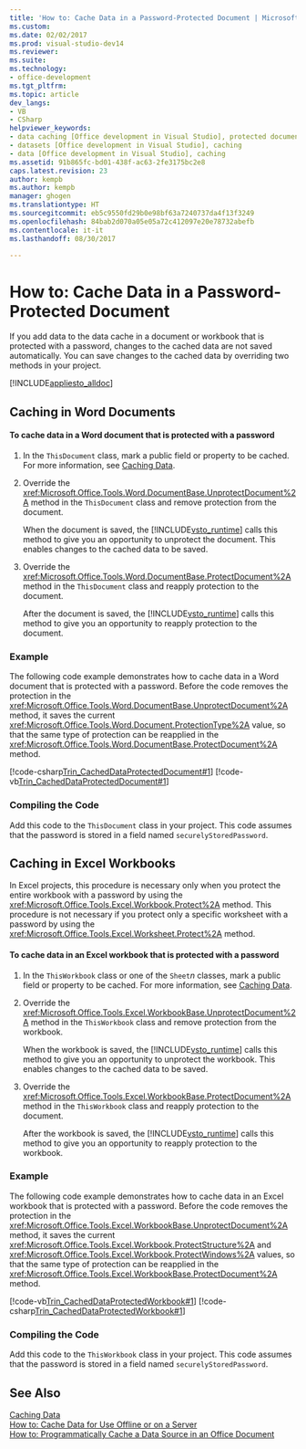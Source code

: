 ```yaml
---
title: 'How to: Cache Data in a Password-Protected Document | Microsoft Docs'
ms.custom: 
ms.date: 02/02/2017
ms.prod: visual-studio-dev14
ms.reviewer: 
ms.suite: 
ms.technology:
- office-development
ms.tgt_pltfrm: 
ms.topic: article
dev_langs:
- VB
- CSharp
helpviewer_keywords:
- data caching [Office development in Visual Studio], protected documents
- datasets [Office development in Visual Studio], caching
- data [Office development in Visual Studio], caching
ms.assetid: 91b865fc-bd01-438f-ac63-2fe3175bc2e8
caps.latest.revision: 23
author: kempb
ms.author: kempb
manager: ghogen
ms.translationtype: HT
ms.sourcegitcommit: eb5c9550fd29b0e98bf63a7240737da4f13f3249
ms.openlocfilehash: 84bab2d070a05e05a72c412097e20e78732abefb
ms.contentlocale: it-it
ms.lasthandoff: 08/30/2017

---
```

# <a name="how-to-cache-data-in-a-password-protected-document"></a>How to: Cache Data in a Password-Protected Document
  If you add data to the data cache in a document or workbook that is protected with a password, changes to the cached data are not saved automatically. You can save changes to the cached data by overriding two methods in your project.  
  
 [!INCLUDE[appliesto_alldoc](../vsto/includes/appliesto-alldoc-md.md)]  
  
## <a name="caching-in-word-documents"></a>Caching in Word Documents  
  
#### <a name="to-cache-data-in-a-word-document-that-is-protected-with-a-password"></a>To cache data in a Word document that is protected with a password  
  
1.  In the `ThisDocument` class, mark a public field or property to be cached. For more information, see [Caching Data](../vsto/caching-data.md).  
  
2.  Override the <xref:Microsoft.Office.Tools.Word.DocumentBase.UnprotectDocument%2A> method in the `ThisDocument` class and remove protection from the document.  
  
     When the document is saved, the [!INCLUDE[vsto_runtime](../vsto/includes/vsto-runtime-md.md)] calls this method to give you an opportunity to unprotect the document. This enables changes to the cached data to be saved.  
  
3.  Override the <xref:Microsoft.Office.Tools.Word.DocumentBase.ProtectDocument%2A> method in the `ThisDocument` class and reapply protection to the document.  
  
     After the document is saved, the [!INCLUDE[vsto_runtime](../vsto/includes/vsto-runtime-md.md)] calls this method to give you an opportunity to reapply protection to the document.  
  
### <a name="example"></a>Example  
 The following code example demonstrates how to cache data in a Word document that is protected with a password. Before the code removes the protection in the <xref:Microsoft.Office.Tools.Word.DocumentBase.UnprotectDocument%2A> method, it saves the current <xref:Microsoft.Office.Tools.Word.Document.ProtectionType%2A> value, so that the same type of protection can be reapplied in the <xref:Microsoft.Office.Tools.Word.DocumentBase.ProtectDocument%2A> method.  
  
 [!code-csharp[Trin_CachedDataProtectedDocument#1](../vsto/codesnippet/CSharp/Trin_CachedDataProtectedDocument/ThisDocument.cs#1)] [!code-vb[Trin_CachedDataProtectedDocument#1](../vsto/codesnippet/VisualBasic/Trin_CachedDataProtectedDocument/ThisDocument.vb#1)]  
  
### <a name="compiling-the-code"></a>Compiling the Code  
 Add this code to the `ThisDocument` class in your project. This code assumes that the password is stored in a field named `securelyStoredPassword`.  
  
## <a name="caching-in-excel-workbooks"></a>Caching in Excel Workbooks  
 In Excel projects, this procedure is necessary only when you protect the entire workbook with a password by using the <xref:Microsoft.Office.Tools.Excel.Workbook.Protect%2A> method. This procedure is not necessary if you protect only a specific worksheet with a password by using the <xref:Microsoft.Office.Tools.Excel.Worksheet.Protect%2A> method.  
  
#### <a name="to-cache-data-in-an-excel-workbook-that-is-protected-with-a-password"></a>To cache data in an Excel workbook that is protected with a password  
  
1.  In the `ThisWorkbook` class or one of the `Sheet`*n* classes, mark a public field or property to be cached. For more information, see [Caching Data](../vsto/caching-data.md).  
  
2.  Override the <xref:Microsoft.Office.Tools.Excel.WorkbookBase.UnprotectDocument%2A> method in the `ThisWorkbook` class and remove protection from the workbook.  
  
     When the workbook is saved, the [!INCLUDE[vsto_runtime](../vsto/includes/vsto-runtime-md.md)] calls this method to give you an opportunity to unprotect the workbook. This enables changes to the cached data to be saved.  
  
3.  Override the <xref:Microsoft.Office.Tools.Excel.WorkbookBase.ProtectDocument%2A> method in the `ThisWorkbook` class and reapply protection to the document.  
  
     After the workbook is saved, the [!INCLUDE[vsto_runtime](../vsto/includes/vsto-runtime-md.md)] calls this method to give you an opportunity to reapply protection to the workbook.  
  
### <a name="example"></a>Example  
 The following code example demonstrates how to cache data in an Excel workbook that is protected with a password. Before the code removes the protection in the <xref:Microsoft.Office.Tools.Excel.WorkbookBase.UnprotectDocument%2A> method, it saves the current <xref:Microsoft.Office.Tools.Excel.Workbook.ProtectStructure%2A> and <xref:Microsoft.Office.Tools.Excel.Workbook.ProtectWindows%2A> values, so that the same type of protection can be reapplied in the <xref:Microsoft.Office.Tools.Excel.WorkbookBase.ProtectDocument%2A> method.  
  
 [!code-vb[Trin_CachedDataProtectedWorkbook#1](../vsto/codesnippet/VisualBasic/Trin_CachedDataProtectedWorkbook/ThisWorkbook.vb#1)] [!code-csharp[Trin_CachedDataProtectedWorkbook#1](../vsto/codesnippet/CSharp/Trin_CachedDataProtectedWorkbook/ThisWorkbook.cs#1)]  
  
### <a name="compiling-the-code"></a>Compiling the Code  
 Add this code to the `ThisWorkbook` class in your project. This code assumes that the password is stored in a field named `securelyStoredPassword`.  
  
## <a name="see-also"></a>See Also  
 [Caching Data](../vsto/caching-data.md)   
 [How to: Cache Data for Use Offline or on a Server](../vsto/how-to-cache-data-for-use-offline-or-on-a-server.md)   
 [How to: Programmatically Cache a Data Source in an Office Document](../vsto/how-to-programmatically-cache-a-data-source-in-an-office-document.md)  
  
  

